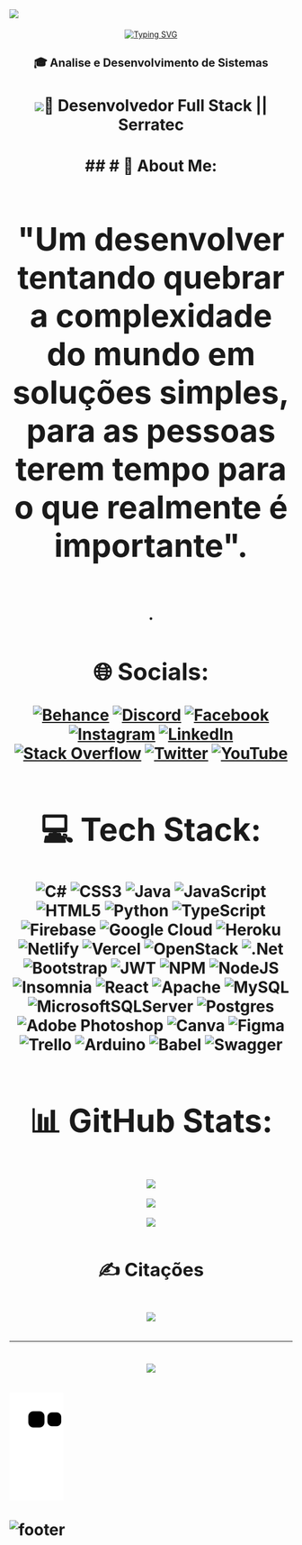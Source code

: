 <div>
  <img src="https://cdn.discordapp.com/attachments/902219622269460531/1053083548996874320/NATAL_barra_divisoria_MSGT_0021.gif">
  </div>
<br/>

<div align="center" ><a href="https://git.io/typing-svg"><img src="https://readme-typing-svg.herokuapp.com?font=Fira+Code&size=27&pause=1000&color=2C43F7&background=A7FF7700&center=true&width=435&height=57&lines=Welcome!+%F0%9F%98%89;I'm+Yuri+Ramos%2C;Here+you+will+see;some+of+my+work.;Fell+the+will!+%F0%9F%98%85" alt="Typing SVG" /></a>
</div>

<h1 align="center" style=" font-size:20px">🎓 Analise e Desenvolvimento de Sistemas<h1> 
<h1 align="center"> <img src="https://raw.githubusercontent.com/iampavangandhi/iampavangandhi/master/gifs/Hi.gif" width="30px">🤖 Desenvolvedor Full Stack || Serratec<h1>



<div align="center">
## 
# 💫 About Me:
<h1>"Um desenvolver tentando quebrar a complexidade do mundo em soluções simples, para as pessoas terem tempo para o que realmente é importante".</h1><br/>. 


## 🌐 Socials:
[![Behance](https://img.shields.io/badge/Behance-1769ff?logo=behance&logoColor=white)](https://behance.net/https://www.behance.net/yuriramos11) [![Discord](https://img.shields.io/badge/Discord-%237289DA.svg?logo=discord&logoColor=white)](https://discord.gg/YuriRamos#6311) [![Facebook](https://img.shields.io/badge/Facebook-%231877F2.svg?logo=Facebook&logoColor=white)](https://facebook.com/https://www.facebook.com/yuri.ramos.7315720/) [![Instagram](https://img.shields.io/badge/Instagram-%23E4405F.svg?logo=Instagram&logoColor=white)](https://instagram.com/https://www.instagram.com/yro_ramos/) [![LinkedIn](https://img.shields.io/badge/LinkedIn-%230077B5.svg?logo=linkedin&logoColor=white)](https://linkedin.com/in/https://www.linkedin.com/in/yuri-ramos-a49a461b4/) [![Stack Overflow](https://img.shields.io/badge/-Stackoverflow-FE7A16?logo=stack-overflow&logoColor=white)](https://stackoverflow.com/users/https://stackoverflow.com/users/20619023/yuri-ramos) [![Twitter](https://img.shields.io/badge/Twitter-%231DA1F2.svg?logo=Twitter&logoColor=white)](https://twitter.com/@yro_ramos) [![YouTube](https://img.shields.io/badge/YouTube-%23FF0000.svg?logo=YouTube&logoColor=white)](https://youtube.com/@https://www.youtube.com/@yro_ramos) 

# 💻 Tech Stack:
![C#](https://img.shields.io/badge/c%23-%23239120.svg?style=plastic&logo=c-sharp&logoColor=white) ![CSS3](https://img.shields.io/badge/css3-%231572B6.svg?style=plastic&logo=css3&logoColor=white) ![Java](https://img.shields.io/badge/java-%23ED8B00.svg?style=plastic&logo=java&logoColor=white) ![JavaScript](https://img.shields.io/badge/javascript-%23323330.svg?style=plastic&logo=javascript&logoColor=%23F7DF1E) ![HTML5](https://img.shields.io/badge/html5-%23E34F26.svg?style=plastic&logo=html5&logoColor=white) ![Python](https://img.shields.io/badge/python-3670A0?style=plastic&logo=python&logoColor=ffdd54) ![TypeScript](https://img.shields.io/badge/typescript-%23007ACC.svg?style=plastic&logo=typescript&logoColor=white) ![Firebase](https://img.shields.io/badge/firebase-%23039BE5.svg?style=plastic&logo=firebase) ![Google Cloud](https://img.shields.io/badge/Google%20Cloud-%234285F4.svg?style=plastic&logo=google-cloud&logoColor=white) ![Heroku](https://img.shields.io/badge/heroku-%23430098.svg?style=plastic&logo=heroku&logoColor=white) ![Netlify](https://img.shields.io/badge/netlify-%23000000.svg?style=plastic&logo=netlify&logoColor=#00C7B7) ![Vercel](https://img.shields.io/badge/vercel-%23000000.svg?style=plastic&logo=vercel&logoColor=white) ![OpenStack](https://img.shields.io/badge/Openstack-%23f01742.svg?style=plastic&logo=openstack&logoColor=white) ![.Net](https://img.shields.io/badge/.NET-5C2D91?style=plastic&logo=.net&logoColor=white) ![Bootstrap](https://img.shields.io/badge/bootstrap-%23563D7C.svg?style=plastic&logo=bootstrap&logoColor=white) ![JWT](https://img.shields.io/badge/JWT-black?style=plastic&logo=JSON%20web%20tokens) ![NPM](https://img.shields.io/badge/NPM-%23000000.svg?style=plastic&logo=npm&logoColor=white) ![NodeJS](https://img.shields.io/badge/node.js-6DA55F?style=plastic&logo=node.js&logoColor=white) ![Insomnia](https://img.shields.io/badge/Insomnia-black?style=plastic&logo=insomnia&logoColor=5849BE) ![React](https://img.shields.io/badge/react-%2320232a.svg?style=plastic&logo=react&logoColor=%2361DAFB) ![Apache](https://img.shields.io/badge/apache-%23D42029.svg?style=plastic&logo=apache&logoColor=white) ![MySQL](https://img.shields.io/badge/mysql-%2300f.svg?style=plastic&logo=mysql&logoColor=white) ![MicrosoftSQLServer](https://img.shields.io/badge/Microsoft%20SQL%20Sever-CC2927?style=plastic&logo=microsoft%20sql%20server&logoColor=white) ![Postgres](https://img.shields.io/badge/postgres-%23316192.svg?style=plastic&logo=postgresql&logoColor=white) ![Adobe Photoshop](https://img.shields.io/badge/adobephotoshop-%2331A8FF.svg?style=plastic&logo=adobephotoshop&logoColor=white) ![Canva](https://img.shields.io/badge/Canva-%2300C4CC.svg?style=plastic&logo=Canva&logoColor=white) 	![Figma](https://img.shields.io/badge/figma-%23F24E1E.svg?style=plastic&logo=figma&logoColor=white) ![Trello](https://img.shields.io/badge/Trello-%23026AA7.svg?style=plastic&logo=Trello&logoColor=white) ![Arduino](https://img.shields.io/badge/-Arduino-00979D?style=plastic&logo=Arduino&logoColor=white) ![Babel](https://img.shields.io/badge/Babel-F9DC3e?style=plastic&logo=babel&logoColor=black) ![Swagger](https://img.shields.io/badge/-Swagger-%23Clojure?style=plastic&logo=swagger&logoColor=white)

# 📊 GitHub Stats:
![](https://github-readme-stats.vercel.app/api?username=yuri-ramos&theme=prussian&hide_border=false&include_all_commits=false&count_private=false)<br/>
![](https://github-readme-streak-stats.herokuapp.com/?user=yuri-ramos&theme=prussian&hide_border=false)<br/>
![](https://github-readme-stats.vercel.app/api/top-langs/?username=yuri-ramos&theme=prussian&hide_border=false&include_all_commits=false&count_private=false&layout=compact)
<!-- ## 🐦 Latest Tweet
[![](https://gtce.itsvg.in/api?username=@yro_ramos)](https://github.com/VishwaGauravIn/github-twitter-card-embed) -->

### ✍️ Citações
![](https://quotes-github-readme.vercel.app/api?type=vetical&theme=dark)

---
[![](https://visitcount.itsvg.in/api?id=yuri-ramos&icon=2&color=1)](https://visitcount.itsvg.in)

<!-- Proudly created with GPRM ( https://gprm.itsvg.in ) -->
 
</div>
 

 
  ![Snake animation](https://github.com/rafaballerini/rafaballerini/blob/output/github-contribution-grid-snake.svg)
 
</div>  
  <div>
    <img src="https://cdn.discordapp.com/attachments/902219622269460531/1053085611726229505/goey-footer-unscreen.gif" alt="footer" height="150" width="15000">
    </div>
